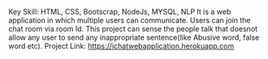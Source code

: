 Key Skill: HTML, CSS, Bootscrap, NodeJs, MYSQL, NLP
It is a web application in which multiple users can communicate. Users can join the chat room via room Id. This project can sense the people talk that doesnot allow any user to send any inappropriate sentence(like Abusive word, false word etc).
Project Link: https://ichatwebapplication.herokuapp.com 
